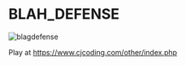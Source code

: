# BLAH_DEFENSE


![blagdefense](https://github.com/user-attachments/assets/5b9622ad-0ef2-4b0e-8652-ead33001caab)


Play at https://www.cjcoding.com/other/index.php
